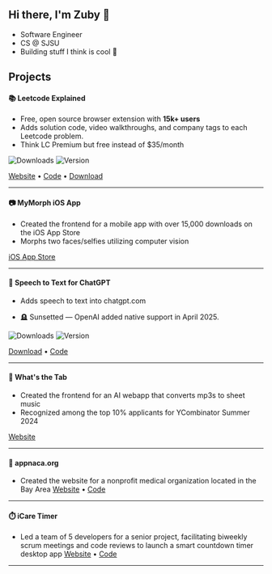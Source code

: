 ## Hi there, I'm Zuby 👋

- Software Engineer
- CS @ SJSU
- Building stuff I think is cool 🦑 


## Projects
#### 📚 Leetcode Explained
- Free, open source browser extension with **15k+ users** 
- Adds solution code, video walkthroughs, and company tags to each Leetcode problem. 
- Think LC Premium but free instead of $35/month

![Downloads](https://img.shields.io/chrome-web-store/users/cofoinjfjcpgcjiinjhcpomcjoalijbe)
![Version](https://img.shields.io/chrome-web-store/v/cofoinjfjcpgcjiinjhcpomcjoalijbe) 

[Website](https://leetcodeapp.com)
 • [Code](https://github.com/zubyj/leetcode-explained) 
 • [Download](https://chrome.google.com/webstore/detail/leetcode-explained/cofoinjfjcpgcjiinjhcpomcjoalijbe) 

<hr>

#### 📷 MyMorph iOS App

- Created the frontend for a mobile app with over 15,000 downloads on the iOS App Store
- Morphs two faces/selfies utilizing computer vision

[iOS App Store](https://apps.apple.com/us/app/mymorph/id1554421298)

<hr>

#### 🎤 Speech to Text for ChatGPT
- Adds speech to text into chatgpt.com

- 🪦 Sunsetted — OpenAI added native support in April 2025.

![Downloads](https://img.shields.io/chrome-web-store/users/kplchkeabimhnpklakhhocnhegidpcel)
![Version](https://img.shields.io/chrome-web-store/v/kplchkeabimhnpklakhhocnhegidpcel) 

[Download](https://chrome.google.com/webstore/detail/speech-to-text-for-chatgp/kplchkeabimhnpklakhhocnhegidpcel?hl=en&authuser=1) 
• [Code](https://github.com/zubyj/speech-to-text-for-chatgpt)

<hr>

#### 🎵 What's the Tab
- Created the frontend for an AI webapp that converts mp3s to sheet music
- Recognized among the top 10% applicants for YCombinator Summer 2024

[Website](https://apps.apple.com/us/app/mymorph/id1554421298)

<hr>

#### 🏥 appnaca.org
- Created the website for a nonprofit medical organization located in the Bay Area
[Website](https://appnaca.org) • [Code](https://github.com/zubyj/appnaca.org)

<hr>

#### ⏱️ iCare Timer
- Led a team of 5 developers for a senior project, facilitating biweekly scrum meetings and code reviews to launch a smart countdown timer desktop app
[Website](https://icaretimer.com/) • [Code](https://github.com/icare-app)

<hr>

<!-- ##### Frameworks: -->
<!-- ![NodeJS](https://img.shields.io/badge/-NodeJS-339933?style=flat&logo=Node.js&logoColor=white)
![ReactJS](https://img.shields.io/badge/-ReactJS-61DAFB?style=flat&logo=react&logoColor=black)
![React Native](https://img.shields.io/badge/-React%20Native-61DAFB?style=flat&logo=react&logoColor=black)
![ExpressJS](https://img.shields.io/badge/-ExpressJS-000000?style=flat&logo=express&logoColor=white)
![Nginx](https://img.shields.io/badge/-Nginx-269539?style=flat&logo=nginx&logoColor=white)
![ElectronJS](https://img.shields.io/badge/-ElectronJS-47848F?style=flat&logo=electron&logoColor=white)
![VueJS](https://img.shields.io/badge/-VueJS-4FC08D?style=flat&logo=vue.js&logoColor=white)
##### Technologies:
![PostgreSQL](https://img.shields.io/badge/-PostgreSQL-336791?style=flat&logo=postgresql&logoColor=white)
![MySQL](https://img.shields.io/badge/-MySQL-4479A1?style=flat&logo=mysql&logoColor=white)
![AWS RDS](https://img.shields.io/badge/-AWS%20RDS-232F3E?style=flat&logo=amazon-aws&logoColor=white)
![Twilio Segment](https://img.shields.io/badge/-Twilio%20Segment-F22F46?style=flat&logo=twilio&logoColor=white)
![Postman](https://img.shields.io/badge/-Postman-FF6C37?style=flat&logo=postman&logoColor=white)
![DigitalOcean](https://img.shields.io/badge/-DigitalOcean-0080FF?style=flat&logo=digitalocean&logoColor=white)
![Agile](https://img.shields.io/badge/-Agile-0082FC?style=flat&logo=agile&logoColor=white)
![Vim](https://img.shields.io/badge/-Vim-019733?style=flat&logo=vim&logoColor=white)
![Unity](https://img.shields.io/badge/-Unity-000000?style=flat&logo=unity&logoColor=white)
![Heroku](https://img.shields.io/badge/-Heroku-430098?style=flat&logo=heroku&logoColor=white)
![Git](https://img.shields.io/badge/-Git-F05032?style=flat&logo=git&logoColor=white)
![Trello](https://img.shields.io/badge/-Trello-0079BF?style=flat&logo=trello&logoColor=white)
![Scrum](https://img.shields.io/badge/-Scrum-519839?style=flat&logo=scrum&logoColor=white)
![Google Analytics](https://img.shields.io/badge/-Google%20Analytics-E37400?style=flat&logo=google-analytics&logoColor=white)

### Check out my [portfolio website](https://zubyj.com) for more projects

![Profile Views](https://komarev.com/ghpvc/?username=zubyj)
![Profile Hits](https://hits.seeyoufarm.com/api/count/incr/badge.svg?url=https%3A%2F%2Fgithub.com%2F{zubyj}1212%2Fhit-counter)



 -->
